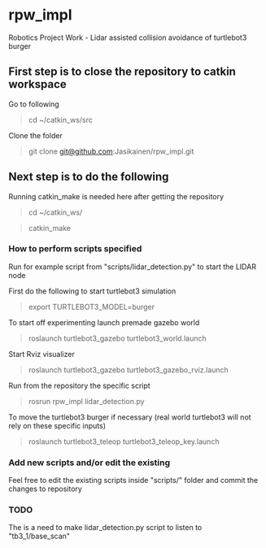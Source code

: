 # rpw_impl
Robotics Project Work - Lidar assisted collision avoidance of turtlebot3 burger

## First step is to close the repository to catkin workspace

Go to following
> cd ~/catkin_ws/src

Clone the folder
> git clone git@github.com:Jasikainen/rpw_impl.git

## Next step is to do the following

Running catkin_make is needed here after getting the repository
> cd ~/catkin_ws/

> catkin_make

### How to perform scripts specified
Run for example script from "scripts/lidar_detection.py" to start the LIDAR node

First do the following to start turtlebot3 simulation
> export TURTLEBOT3_MODEL=burger

To start off experimenting launch premade gazebo world 
> roslaunch turtlebot3_gazebo turtlebot3_world.launch

Start Rviz visualizer
> roslaunch turtlebot3_gazebo turtlebot3_gazebo_rviz.launch

Run from the repository the specific script
> rosrun rpw_impl lidar_detection.py

To move the turtlebot3 burger if necessary (real world turtlebot3 will not rely on these specific inputs)
> roslaunch turtlebot3_teleop turtlebot3_teleop_key.launch
### Add new scripts and/or edit the existing

Feel free to edit the existing scripts inside "scripts/" folder and commit the changes to repository

### TODO

The is a need to make lidar_detection.py script to listen to "tb3_1/base_scan" 
